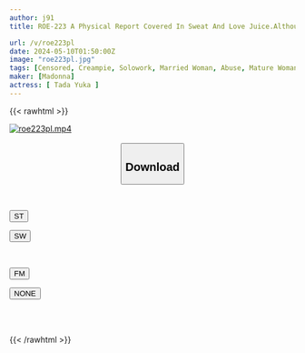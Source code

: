 ```yaml
---
author: j91
title: ROE-223 A Physical Report Covered In Sweat And Love Juice.Although It Was For The Sake Of My Beloved Son's Entrance Into Higher Education, My Body And Soul Were Drowning In Him... Arika Tada

url: /v/roe223pl
date: 2024-05-10T01:50:00Z
image: "roe223pl.jpg"
tags: [Censored, Creampie, Solowork, Married Woman, Abuse, Mature Woman, Mother	]
maker: [Madonna]
actress: [ Tada Yuka ]
---
```



{{< rawhtml >}}

<div class="video" data-videoid="rDVL0ZOoWZIbZ34">
    <a href="javascript:;">
        <img src="/v/roe223pl/roe223pl.jpg" width="WIDTH" height="HEIGHT" alt="roe223pl.mp4" loading="lazy">
    </a>
</div>

<script type="text/javascript" src="https://j91.asia/asset/on-demand-st.js"></script>

<br>
  <link rel="stylesheet" href="https://j91.asia/asset/bs5.css">
  
  <center>
  <button class="btn btn-primary" type="button" data-bs-toggle="collapse" data-bs-target=".multi-collapse" aria-expanded="false" aria-controls="multiCollapseExample1 multiCollapseExample2"><h2>Download</h2></button></center>
</p>
<div class="row">
  <div class="col">
    <div class="collapse multi-collapse" id="multiCollapseExample1">
      <div class="card card-body">
	      	      <br>
<div class="buttons">  
<p><a href="https://streamtape.to/v/rDVL0ZOoWZIbZ34" target="_blank"><button class="btn-hover color-3"><i class="fa fa-download"></i> ST</button></a></p>
<p><a href="https://asnwish.com/ukw8p6thw173" target="_blank"><button class="btn-hover color-2"><i class="fa fa-download"></i> SW</button></a></p></div>
    </div>
  </div>
</div>
  <div class="col">
    <div class="collapse multi-collapse" id="multiCollapseExample2">
      <div class="card card-body">
	      <br>
<div class="buttons">
<p><a href="javascript:;"><button class="btn-hover color-8"><i class="fa fa-download"></i> FM</button></a></p>
<p><a href="javascript:;"><button class="btn-hover color-9"><i class="fa fa-download"></i> NONE</button></a></p></div>
<br><br>
      </div>
    </div>
  </div>
</div>

{{< /rawhtml >}}
